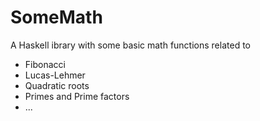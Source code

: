 # SomeMath

A Haskell ibrary with some basic math functions related to
- Fibonacci
- Lucas-Lehmer
- Quadratic roots
- Primes and Prime factors
- ...
